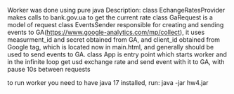 Worker was done using pure java
Description:
class EchangeRatesProvider makes calls to bank.gov.ua to get the current rate
class GaRequest is a model of request
class EventsSender responsible for creating and sending events to GA(https://www.google-analytics.com/mp/collect), it uses measurment_id and secret obtained from GA, and client_id obtained from Google tag, which is located now in main.html, and generally should be used to send events to GA.
class App is entry point which starts worker and in the infinite loop get usd exchange rate and send event with it to GA, with pause 10s between requests

to run worker you need to have java 17 installed, run: java -jar hw4.jar
